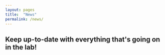 ```yaml
---
layout: pages
title:  "News"
permalink: /news/
---
```


## Keep up-to-date with everything that's going on in the lab!

